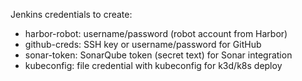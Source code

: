 Jenkins credentials to create:
- harbor-robot: username/password (robot account from Harbor)
- github-creds: SSH key or username/password for GitHub
- sonar-token: SonarQube token (secret text) for Sonar integration
- kubeconfig: file credential with kubeconfig for k3d/k8s deploy
